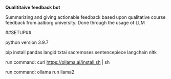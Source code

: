 **Qualititaive feedback bot**

Summarizing and giving actionable feedback based upon qualitative course feedback from aalborg university. Done through the usage of LLM

##SETUP##

python version 3.9.7

pip install pandas langid txtai sacremoses sentencepiece langchain nltk

run command: curl https://ollama.ai/install.sh | sh

run command: ollama run llama2
